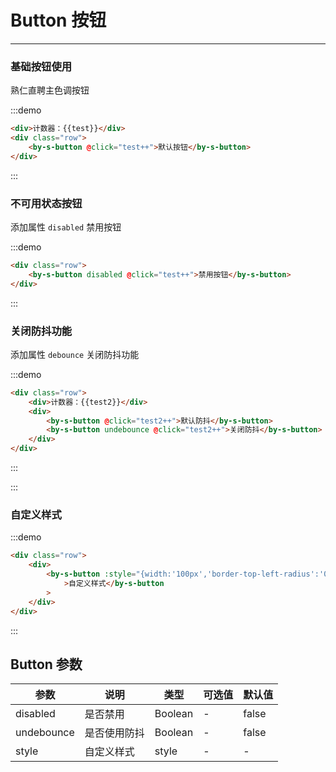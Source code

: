 # Button 按钮

---

### 基础按钮使用

熟仁直聘主色调按钮

:::demo

```html
<div>计数器：{{test}}</div>
<div class="row">
    <by-s-button @click="test++">默认按钮</by-s-button>
</div>
```

:::

### 不可用状态按钮

添加属性 `disabled` 禁用按钮

:::demo

```html
<div class="row">
    <by-s-button disabled @click="test++">禁用按钮</by-s-button>
</div>
```

:::

### 关闭防抖功能

添加属性 `debounce` 关闭防抖功能

:::demo

```html
<div class="row">
    <div>计数器：{{test2}}</div>
    <div>
        <by-s-button @click="test2++">默认防抖</by-s-button>
        <by-s-button undebounce @click="test2++">关闭防抖</by-s-button>
    </div>
</div>
```

:::

:::

### 自定义样式

:::demo

```html
<div class="row">
    <div>
        <by-s-button :style="{width:'100px','border-top-left-radius':'0px'}"
            >自定义样式</by-s-button
        >
    </div>
</div>
```

:::

## Button 参数

| 参数       | 说明         | 类型    | 可选值 | 默认值 |
| ---------- | ------------ | ------- | ------ | ------ |
| disabled   | 是否禁用     | Boolean | -      | false  |
| undebounce | 是否使用防抖 | Boolean | -      | false  |
| style      | 自定义样式   | style   | -      | -      |

<script lang='ts'>
    import { Vue, Component, Watch, Prop } from 'vue-property-decorator';
    @Component
    export default class MyWallet extends Vue {
       test = 0
       test2 = 0
    }
</script>

<style lang="scss" scoped>
    .row {
        display:flex;
        button{
            margin-top:8px;
            margin-left:8px;
        }

        & + .row {
            margin-top: 20px;
        }
        .by-btn-group .by-btn {
            margin-left: 0;
        }
    }

    .by-btn-group {
        margin-left: 8px;
        margin-top: 16px;
    }
</style>
